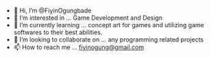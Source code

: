 - 👋 Hi, I’m @FiyinOgungbade
- 👀 I’m interested in ... Game Development and Design
- 🌱 I’m currently learning ... concept art for games and utilizing game softwares to their best abilities.
- 💞️ I’m looking to collaborate on ... any programming related projects
- 📫 How to reach me ... fiyinogung@gmail.com

<!---
FiyinOgungbade/FiyinOgungbade is a ✨ special ✨ repository because its `README.md` (this file) appears on your GitHub profile.
You can click the Preview link to take a look at your changes.
--->
